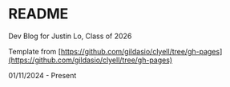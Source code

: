 # README

Dev Blog for Justin Lo, Class of 2026

Template from [https://github.com/gildasio/clyell/tree/gh-pages](https://github.com/gildasio/clyell/tree/gh-pages)

01/11/2024 - Present
